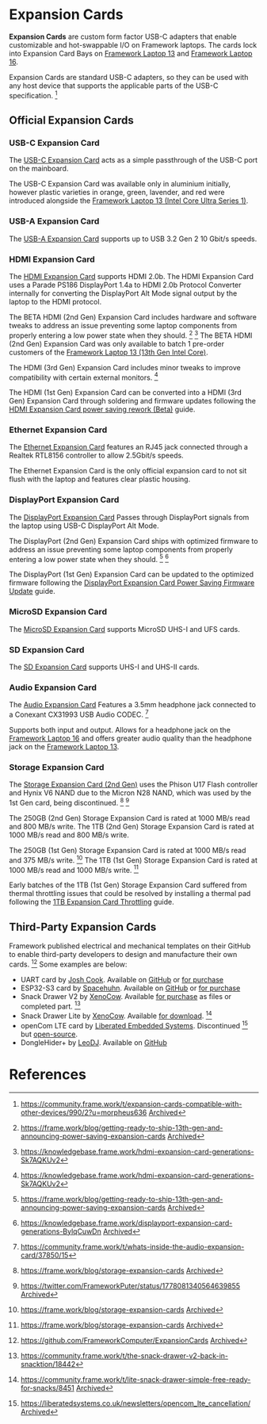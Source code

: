 # Expansion Cards
**Expansion Cards** are custom form factor USB-C adapters that enable customizable and hot-swappable I/O on Framework laptops. The cards lock into Expansion Card Bays on [Framework Laptop 13](/framework-laptop-13) and [Framework Laptop 16](/framework-laptop-16).

Expansion Cards are standard USB-C adapters, so they can be used with any host device that supports the applicable parts of the USB-C specification. [^1]

## Official Expansion Cards

### USB-C Expansion Card

The [USB-C Expansion Card](https://frame.work/products/usb-c-expansion-card) acts as a simple passthrough of the USB-C port on the mainboard.

The USB-C Expansion Card was available only in aluminium initially, however plastic varieties in orange, green, lavender, and red were introduced alongside the [Framework Laptop 13 (Intel Core Ultra Series 1)](/framework-laptop-13/core-ultra-1).

### USB-A Expansion Card

The [USB-A Expansion Card](https://frame.work/products/usb-a-expansion-card) supports up to USB 3.2 Gen 2 10 Gbit/s speeds.

### HDMI Expansion Card

The [HDMI Expansion Card](https://frame.work/products/hdmi-expansion-card-3rd-gen) supports HDMI 2.0b. The HDMI Expansion Card uses a Parade PS186 DisplayPort 1.4a to HDMI 2.0b Protocol Converter internally for converting the DisplayPort Alt Mode signal output by the laptop to the HDMI protocol.

The BETA HDMI (2nd Gen) Expansion Card includes hardware and software tweaks to address an issue preventing some laptop components from properly entering a low power state when they should. [^7] [^9] The BETA HDMI (2nd Gen) Expansion Card was only available to batch 1 pre-order customers of the [Framework Laptop 13 (13th Gen Intel Core)](/framework-laptop-13/13th-gen).

The HDMI (3rd Gen) Expansion Card includes minor tweaks to improve compatibility with certain external monitors. [^9]

The HDMI (1st Gen) Expansion Card can be converted into a HDMI (3rd Gen) Expansion Card through soldering and firmware updates following the [HDMI Expansion Card power saving rework (Beta)](https://guides.frame.work/Guide/HDMI+Expansion+Card+power+saving+rework+(Beta)/193?lang=en) guide.

### Ethernet Expansion Card

The [Ethernet Expansion Card](https://frame.work/products/ethernet-expansion-card) features an RJ45 jack connected through a Realtek RTL8156 controller to allow 2.5Gbit/s speeds.

The Ethernet Expansion Card is the only official expansion card to not sit flush with the laptop and features clear plastic housing.

### DisplayPort Expansion Card

The [DisplayPort Expansion Card](https://frame.work/products/displayport-2nd-gen-expansion-card) Passes through DisplayPort signals from the laptop using USB-C DisplayPort Alt Mode.

The DisplayPort (2nd Gen) Expansion Card ships with optimized firmware to address an issue preventing some laptop components from properly entering a low power state when they should. [^7] [^8]

The DisplayPort (1st Gen) Expansion Card can be updated to the optimized firmware following the [DisplayPort Expansion Card Power Saving Firmware Update](https://guides.frame.work/Guide/DisplayPort+Expansion+Card+Power+Saving+Firmware+Update/194?lang=en) guide.

### MicroSD Expansion Card

The [MicroSD Expansion Card](https://frame.work/products/microsd-expansion-card) supports MicroSD UHS-I and UFS cards.

### SD Expansion Card

The [SD Expansion Card](https://frame.work/products/sd-expansion-card) supports UHS-I and UHS-II cards.

### Audio Expansion Card

The [Audio Expansion Card](https://frame.work/products/audio-expansion-card) Features a 3.5mm headphone jack connected to a Conexant CX31993 USB Audio CODEC. [^6]

Supports both input and output. Allows for a headphone jack on the [Framework Laptop 16](/framework-laptop-16) and offers greater audio quality than the headphone jack on the [Framework Laptop 13](/framework-laptop-13).

### Storage Expansion Card

The [Storage Expansion Card (2nd Gen)](https://frame.work/products/storage-expansion-card-2nd-gen) uses the Phison U17 Flash controller and Hynix V6 NAND due to the Micron N28 NAND, which was used by the 1st Gen card, being discontinued. [^10] [^11] 

The 250GB (2nd Gen) Storage Expansion Card is rated at 1000 MB/s read and 800 MB/s write. The 1TB (2nd Gen) Storage Expansion Card is rated at 1000 MB/s read and 800 MB/s write.

The 250GB (1st Gen) Storage Expansion Card is rated at 1000 MB/s read and 375 MB/s write. [^10] The 1TB (1st Gen) Storage Expansion Card is rated at 1000 MB/s read and 1000 MB/s write. [^10]

Early batches of the 1TB (1st Gen) Storage Expansion Card suffered from thermal throttling issues that could be resolved by installing a thermal pad following the [1TB Expansion Card Throttling](https://guides.frame.work/Guide/1TB+Expansion+Card+Throttling/105) guide.


## Third-Party Expansion Cards
Framework published electrical and mechanical templates on their GitHub to enable third-party developers to design and manufacture their own cards. [^2] Some examples are below:

- UART card by [Josh Cook](https://community.frame.work/u/josh_cook/). Available on [GitHub](https://github.com/jyancat/UART-Expansion-Card) or [for purchase](https://lectronz.com/products/uart-expansion-card)
- ESP32-S3 card by [Spacehuhn](https://www.youtube.com/watch?v=IML9c_MsyQU). Available on [GitHub](https://github.com/SpacehuhnTech/framework) or [for purchase](https://spacehuhn.store/products/framework-esp32-s3-expansion-card)
- Snack Drawer V2 by [XenoCow](https://community.frame.work/u/XenoCow). Available [for purchase](https://layers3d.square.site/) as files or completed part. [^3]
- Snack Drawer Lite by [XenoCow](https://community.frame.work/u/XenoCow). Available [for download](https://drive.protonmail.com/urls/W2XVGGM1R8#evo86FpGID76). [^4]
- openCom LTE card by [Liberated Embedded Systems](https://liberatedsystems.co.uk). Discontinued [^5] but [open-source](https://git.liberatedsystems.co.uk/jacob.eva/opencom-lte).
- DongleHider+ by [LeoDJ](https://github.com/LeoDJ). Available on [GitHub](https://github.com/LeoDJ/FW-EC-DongleHiderPlus)

# References
[^1]: <https://community.frame.work/t/expansion-cards-compatible-with-other-devices/990/2?u=morpheus636> [Archived](http://web.archive.org/web/20250110065152/https://community.frame.work/t/expansion-cards-compatible-with-other-devices/990/2?u=morpheus636) 
[^2]: <https://github.com/FrameworkComputer/ExpansionCards> [Archived](http://web.archive.org/web/20250110065946/https://github.com/FrameworkComputer/ExpansionCards) 
[^3]: <https://community.frame.work/t/the-snack-drawer-v2-back-in-snacktion/18442>
[^4]: <https://community.frame.work/t/lite-snack-drawer-simple-free-ready-for-snacks/8451> [Archived](http://web.archive.org/web/20250110053820/https://community.frame.work/t/lite-snack-drawer-simple-free-ready-for-snacks/8451) 
[^5]: <https://liberatedsystems.co.uk/newsletters/opencom_lte_cancellation/> [Archived](http://web.archive.org/web/20241227203213/https://liberatedsystems.co.uk/newsletters/opencom_lte_cancellation/) 
[^6]: <https://community.frame.work/t/whats-inside-the-audio-expansion-card/37850/15>
[^7]: <https://frame.work/blog/getting-ready-to-ship-13th-gen-and-announcing-power-saving-expansion-cards> [Archived](http://web.archive.org/web/20250110053925/https://frame.work/blog/getting-ready-to-ship-13th-gen-and-announcing-power-saving-expansion-cards) 
[^8]: <https://knowledgebase.frame.work/displayport-expansion-card-generations-BylqCuwDn> [Archived](http://web.archive.org/web/20250110053953/https://knowledgebase.frame.work/displayport-expansion-card-generations-BylqCuwDn) 
[^9]: <https://knowledgebase.frame.work/hdmi-expansion-card-generations-Sk7AQKUv2>
[^10]: <https://frame.work/blog/storage-expansion-cards> [Archived](http://web.archive.org/web/20241227203213/https://frame.work/blog/storage-expansion-cards) 
[^11]: <https://twitter.com/FrameworkPuter/status/1778081340564639855> [Archived](http://web.archive.org/web/20241227203213/https://twitter.com/FrameworkPuter/status/1778081340564639855) 
[^12]: <https://frame.work/blog/introducing-the-new-framework-laptop-13-with-intel-core-ultra-series-1-processors>

